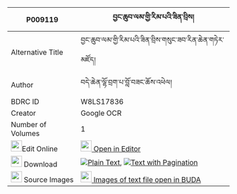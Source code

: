 |P009119|བྱང་ཆུབ་ལམ་གྱི་རིམ་པའི་ཟིན་བྲིས། 
| --- | --- 
|Alternative Title |བྱང་ཆུབ་ལམ་གྱི་རིམ་པའི་ཟིན་བྲིས་གསུང་ཟབ་རིན་ཆེན་གཏེར་མཛོད།
|Author| བདེ་ཆེན་ལྷོ་བྲག་པ་བློ་བཟང་ཆོས་འཕེལ།
|BDRC ID | W8LS17836
|Creator | Google OCR
|Number of Volumes| 1
|<img width="25" src="https://img.icons8.com/color/25/000000/edit-property.png">Edit Online| [<img width="25" src="https://avatars.githubusercontent.com/u/45091458?s=200&v=4"> Open in Editor](http://editor.openpecha.org/P009119)
|<img width="25" src="https://img.icons8.com/fluent/48/000000/download-2.png"/>  Download | [![](https://img.icons8.com/color/20/000000/txt.png)Plain Text](https://github.com/Openpecha/P009119/releases/download/v1/changchub_lam_gyi_rimpa_i_zind_plain_P009119.zip), [![](https://img.icons8.com/color/20/000000/txt.png)Text with Pagination](https://github.com/Openpecha/P009119/releases/download/v1/changchub_lam_gyi_rimpa_i_zind_pages_P009119.zip)
|<img width="25" src="https://img.icons8.com/plasticine/100/000000/pictures-folder.png"/>  Source Images | [<img width="25" src="https://library.bdrc.io/icons/BUDA-small.svg"> Images of text file open in BUDA](https://library.bdrc.io/show/bdr:W8LS17836)